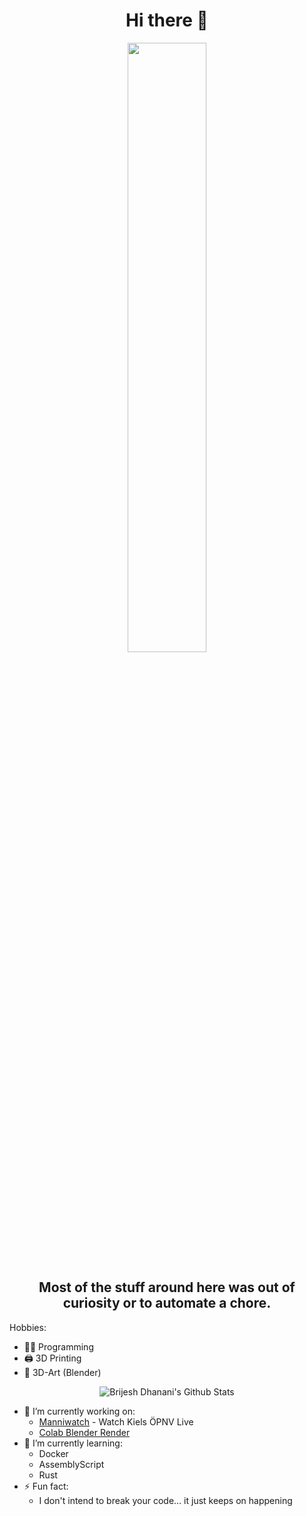 <h1 align= "center"><b>Hi there 👋</b></h1>
<p align="center"><img width=50% src="https://media.giphy.com/media/SFK0oEtuU9eGRuRrPz/giphy.gif"></p>
<h2 align= "center">Most of the stuff around here was out of curiosity or to automate a chore.</h2>

Hobbies:
- 👨‍💻 Programming
- 🖨  3D Printing
- 🎨 3D-Art (Blender)

<p align='center'>
    <img align="center" src="https://github-readme-stats.vercel.app/api?username=DonMahallem&show_icons=true&title_color=fff&icon_color=79ff97&text_color=efefef&bg_color=24292e" alt="Brijesh Dhanani's Github Stats">
</p>

- 🔭 I’m currently working on:
  - [Manniwatch](https://manniwatch.github.io) - Watch Kiels ÖPNV Live
  - [Colab Blender Render](https://github.com/donmahallem/colab_blender)
- 🌱 I’m currently learning:
  - Docker
  - AssemblyScript
  - Rust
- ⚡ Fun fact:
  - I don't intend to break your code… it just keeps on happening
<!--
**donmahallem/donmahallem** is a ✨ _special_ ✨ repository because its `README.md` (this file) appears on your GitHub profile.

Here are some ideas to get you started:

- 🔭 I’m currently working on ...
- 🌱 I’m currently learning ...
- 👯 I’m looking to collaborate on ...
- 🤔 I’m looking for help with ...
- 💬 Ask me about ...
- 📫 How to reach me: ...
- 😄 Pronouns: ...
- ⚡ Fun fact: ...
-->

